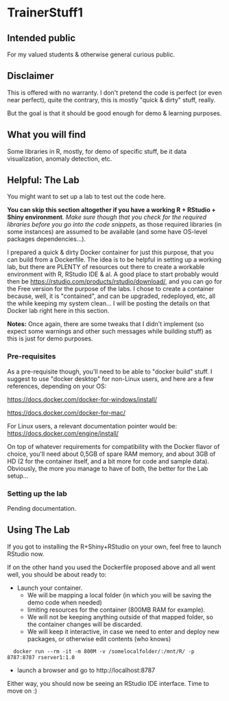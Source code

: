 # TrainerStuff1

## Intended public
For my valued students &amp; otherwise general curious public.

## Disclaimer
This is offered with no warranty. I don't pretend the code is perfect (or even near perfect), quite the contrary, this is mostly "quick & dirty" stuff, really.

But the goal is that it should be good enough for demo & learning purposes.

## What you will find
Some libraries in R, mostly, for demo of specific stuff, be it data visualization, anomaly detection, etc.

## Helpful: The Lab
You might want to set up a lab to test out the code here.

**You can skip this section altogether if you have a working R + RStudio + Shiny environment**. *Make sure though that you check for the required libraries before you go into the code snippets*, as those required libraries (in some instances) are assumed to be available (and some have OS-level packages dependencies...).

I prepared a quick & dirty Docker container for just this purpose, that you can build from a Dockerfile. The idea is to be helpful in setting up a working lab, but there are PLENTY of resources out there to create a workable environment with R, RStudio IDE & al.
A good place to start probably would then be https://rstudio.com/products/rstudio/download/, and you can go for the Free version for the purpose of the labs. I chose to create a container because, well, it is "contained", and can be upgraded, redeployed, etc, all the while keeping my system clean... I will be posting the details on that Docker lab right here in this section.

**Notes:** Once again, there are some tweaks that I didn't implement (so expect some warnings and other such messages while building stuff) as this is just for demo purposes.

### Pre-requisites
As a pre-requisite though, you'll need to be able to "docker build" stuff. I suggest to use "docker desktop" for non-Linux users, and here are a few references, depending on your OS:

https://docs.docker.com/docker-for-windows/install/

https://docs.docker.com/docker-for-mac/

For Linux users, a relevant documentation pointer would be: https://docs.docker.com/engine/install/

On top of whatever requirements for compatibility with the Docker flavor of choice, you'll need about 0,5GB of spare RAM memory, and about 3GB of HD (2 for the container itself, and a bit more for code and sample data). Obviously, the more you manage to have of both, the better for the Lab setup...

### Setting up the lab
Pending documentation.

## Using The Lab
If you got to installing the R+Shiny+RStudio on your own, feel free to launch RStudio now.

If on the other hand you used the Dockerfile proposed above and all went well, you should be about ready to:
* Launch your container.
  * We will be mapping a local folder (in which you will be saving the demo code when needed)
  * limiting resources for the container (800MB RAM for example). 
  * We will not be keeping anything outside of that mapped folder, so the container changes will be discarded.
  * We will keep it interactive, in case we need to enter and deploy new packages, or otherwise edit contents (who knows)

 ```
   docker run --rm -it -m 800M -v /somelocalfolder/:/mnt/R/ -p 8787:8787 rserver1:1.0
 ```

* launch a browser and go to http://localhost:8787

Either way, you should now be seeing an RStudio IDE interface.
Time to move on :)
